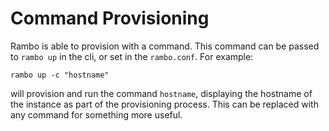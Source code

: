 # Command Provisioning

Rambo is able to provision with a command. This command can be passed to `rambo up` in the cli, or set in the `rambo.conf`. For example:

```shell
rambo up -c "hostname"
```

will provision and run the command `hostname`, displaying the hostname of the instance as part of the provisioning process. This can be replaced with any command for something more useful.

